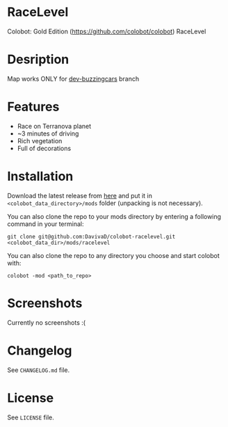 # RaceLevel
Colobot: Gold Edition (https://github.com/colobot/colobot) RaceLevel

# Desription
Map works ONLY for [dev-buzzingcars](https://github.com/colobot/colobot/tree/dev-buzzingcars) branch

# Features
* Race on Terranova planet
* ~3 minutes of driving
* Rich vegetation
* Full of decorations

# Installation
Download the latest release from [here](https://github.com/DavivaD/colobot-racelevel/releases) and put it in `<colobot_data_directory>/mods` folder (unpacking is not necessary).

You can also clone the repo to your mods directory by entering a following command in your terminal:

    git clone git@github.com:DavivaD/colobot-racelevel.git <colobot_data_dir>/mods/racelevel

You can also clone the repo to any directory you choose and start colobot with:

    colobot -mod <path_to_repo>
    
# Screenshots
Currently no screenshots :(

# Changelog
See `CHANGELOG.md` file.

# License
See `LICENSE` file.
